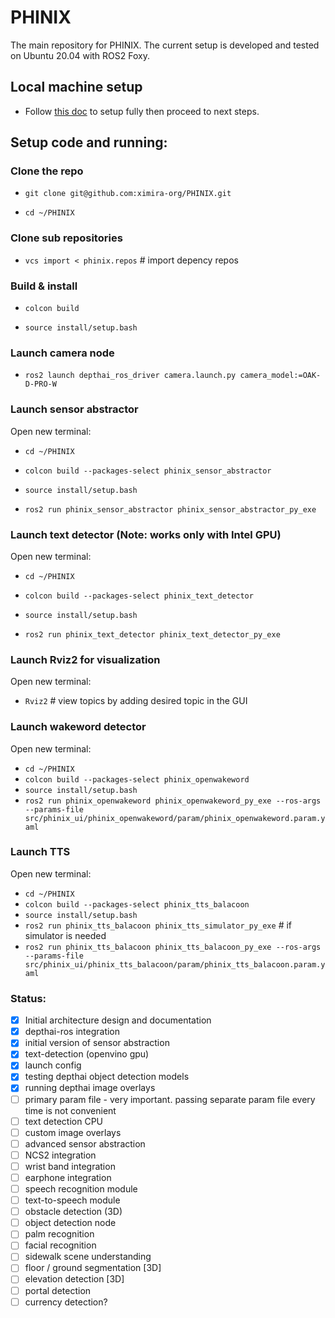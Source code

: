 # PHINIX
The main repository for PHINIX. The current setup is developed and tested on Ubuntu 20.04 with ROS2 Foxy.

## Local machine setup

* Follow [this doc](docs/setup_local.md) to setup fully then proceed to next steps.

## Setup code and running:

### Clone the repo
* `git clone git@github.com:ximira-org/PHINIX.git` 

* `cd ~/PHINIX`

### Clone sub repositories
* `vcs import < phinix.repos` # import depency repos

### Build & install
* `colcon build`

* `source install/setup.bash`

### Launch camera node
* `ros2 launch depthai_ros_driver camera.launch.py camera_model:=OAK-D-PRO-W`

### Launch sensor abstractor
Open new terminal:

* `cd ~/PHINIX`

* `colcon build --packages-select phinix_sensor_abstractor`

* `source install/setup.bash`

* `ros2 run phinix_sensor_abstractor phinix_sensor_abstractor_py_exe`

### Launch text detector (Note: works only with Intel GPU)
Open new terminal:

* `cd ~/PHINIX`

* `colcon build --packages-select phinix_text_detector`

* `source install/setup.bash`

* `ros2 run phinix_text_detector phinix_text_detector_py_exe`

### Launch Rviz2 for visualization
Open new terminal:

* `Rviz2` # view topics by adding desired topic in the GUI

### Launch wakeword detector
Open new terminal:

* `cd ~/PHINIX`
* `colcon build --packages-select phinix_openwakeword`
* `source install/setup.bash`
* `ros2 run phinix_openwakeword phinix_openwakeword_py_exe --ros-args --params-file src/phinix_ui/phinix_openwakeword/param/phinix_openwakeword.param.yaml`

### Launch TTS
Open new terminal:

* `cd ~/PHINIX`
* `colcon build --packages-select phinix_tts_balacoon`
* `source install/setup.bash`
* `ros2 run phinix_tts_balacoon phinix_tts_simulator_py_exe`  # if simulator is needed
* `ros2 run phinix_tts_balacoon phinix_tts_balacoon_py_exe --ros-args --params-file src/phinix_ui/phinix_tts_balacoon/param/phinix_tts_balacoon.param.yaml`

### Status:

- [x] Initial architecture design and documentation
- [x] depthai-ros integration
- [x] initial version of sensor abstraction
- [x] text-detection (openvino gpu)
- [x] launch config
- [x] testing depthai object detection models
- [x] running depthai image overlays
- [ ] primary param file - very important. passing separate param file every time is not convenient
- [ ] text detection CPU
- [ ] custom image overlays
- [ ] advanced sensor abstraction
- [ ] NCS2 integration
- [ ] wrist band integration
- [ ] earphone integration
- [ ] speech recognition module
- [ ] text-to-speech module
- [ ] obstacle detection (3D)
- [ ] object detection node
- [ ] palm recognition
- [ ] facial recognition
- [ ] sidewalk scene understanding
- [ ] floor / ground segmentation [3D]
- [ ] elevation detection [3D]
- [ ] portal detection
- [ ] currency detection?
